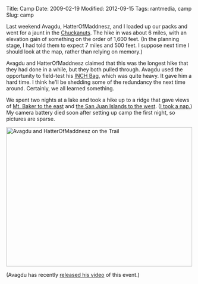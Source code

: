 Title: Camp
Date: 2009-02-19
Modified: 2012-09-15
Tags: rantmedia, camp
Slug: camp

Last weekend Avagdu, HatterOfMaddnesz, and I loaded up our packs and went for a jaunt in the <a href="http://en.wikipedia.org/wiki/Chuckanut_Mountains">Chuckanuts</a>. The hike in was about 6 miles, with an elevation gain of something on the order of 1,600 feet. (In the planning stage, I had told them to expect 7 miles and 500 feet. I suppose next time I should look at the map, rather than relying on memory.)

Avagdu and HatterOfMaddnesz claimed that this was the longest hike that they had done in a while, but they both pulled through. Avagdu used the opportunity to field-test his <a href="http://zombiehunters.org/wiki/index.php/BOB#The_I.27m_Never_Coming_Home_.28INCH.29_Bag">INCH Bag</a>, which was quite heavy. It gave him a hard time. I think he'll be shedding some of the redundancy the next time around. Certainly, we all learned something.

We spent two nights at a lake and took a hike up to a ridge that gave views of <a href="http://flickr.com/photos/forgottendepths/3292871635/">Mt. Baker to the east</a> and <a href="http://flickr.com/photos/forgottendepths/3292874419/">the San Juan Islands to the west</a>. (<a href="http://flickr.com/photos/forgottendepths/3293697296/">I took a nap.</a>) My camera battery died soon after setting up camp the first night, so pictures are sparse.

<a href="http://flickr.com/photos/pigmonkey/sets/72157614006524267/" title="Avagdu and HatterOfMaddnesz on the Trail by Pig Monkey, on Flickr"><img src="http://farm4.static.flickr.com/3338/3288827063_ab67bcb69e.jpg" width="500" height="375" alt="Avagdu and HatterOfMaddnesz on the Trail" /></a>

<p class="added">(Avagdu has recently <a href="http://stormthewire.blip.tv/file/3137131/">released his video</a> of this event.)</p>
